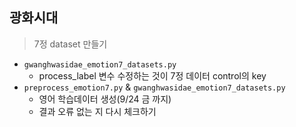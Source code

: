 ## 광화시대

> 7정 dataset 만들기

- `gwanghwasidae_emotion7_datasets.py`
  - process_label 변수 수정하는 것이 7정 데이터 control의 key
- `preprocess_emotion7.py` & `gwanghwasidae_emotion7_datasets.py` 
  - 영어 학습데이터 생성(9/24 금 까지)
  - 결과 오류 없는 지 다시 체크하기

